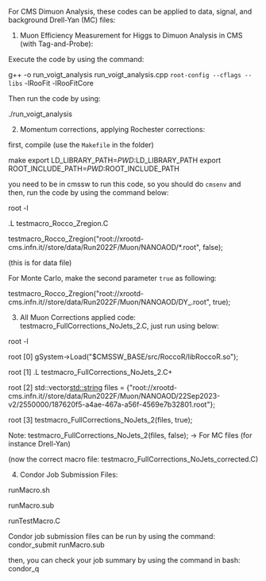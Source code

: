 For CMS Dimuon Analysis, these codes can be applied to data, signal, and background Drell-Yan (MC) files:

1) Muon Efficiency Measurement for Higgs to Dimuon Analysis in CMS (with Tag-and-Probe):

Execute the code by using the command: 

g++ -o run_voigt_analysis run_voigt_analysis.cpp `root-config --cflags --libs` -lRooFit -lRooFitCore

Then run the code by using: 

./run_voigt_analysis 

2) Momentum corrections, applying Rochester corrections:

first, compile (use the `Makefile` in the folder)

make
export LD_LIBRARY_PATH=$PWD:$LD_LIBRARY_PATH
export ROOT_INCLUDE_PATH=$PWD:$ROOT_INCLUDE_PATH

you need to be in cmssw to run this code, so you should do `cmsenv` and then, run the code by using the command below: 

root -l

.L testmacro_Rocco_Zregion.C

testmacro_Rocco_Zregion("root://xrootd-cms.infn.it//store/data/Run2022F/Muon/NANOAOD/*.root", false); 

(this is for data file)

For Monte Carlo, make the second parameter `true` as following: 

testmacro_Rocco_Zregion("root://xrootd-cms.infn.it//store/data/Run2022F/Muon/NANOAOD/DY_.root", true); 

3) All Muon Corrections applied code: testmacro_FullCorrections_NoJets_2.C, just run using below:
   
root -l

root [0] gSystem->Load("$CMSSW_BASE/src/RoccoR/libRoccoR.so");

root [1] .L testmacro_FullCorrections_NoJets_2.C+

root [2] std::vector<std::string> files = {"root://xrootd-cms.infn.it//store/data/Run2022F/Muon/NANOAOD/22Sep2023-v2/2550000/187620f5-a4ae-467a-a56f-4569e7b32801.root"};

root [3] testmacro_FullCorrections_NoJets_2(files, true);

Note: testmacro_FullCorrections_NoJets_2(files, false);  -> For MC files (for instance Drell-Yan)

(now the correct macro file: testmacro_FullCorrections_NoJets_corrected.C)


4) Condor Job Submission Files:

runMacro.sh

runMacro.sub

runTestMacro.C

Condor job submission files can be run by using the command: condor_submit runMacro.sub

then, you can check your job summary by using the command in bash: condor_q 

